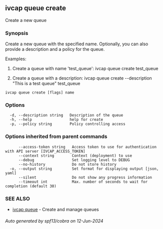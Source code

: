 ## ivcap queue create

Create a new queue

### Synopsis

Create a new queue with the specified name. Optionally, you can also provide a description and a policy for the queue.

Examples:
  1. Create a queue with name 'test_queue':
     ivcap queue create test_queue

  2. Create a queue with a description:
     ivcap queue create --description "This is a test queue" test_queue


```
ivcap queue create [flags] name
```

### Options

```
  -d, --description string   Description of the queue
  -h, --help                 help for create
  -p, --policy string        Policy controlling access
```

### Options inherited from parent commands

```
      --access-token string   Access token to use for authentication with API server [IVCAP_ACCESS_TOKEN]
      --context string        Context (deployment) to use
      --debug                 Set logging level to DEBUG
      --no-history            Do not store history
  -o, --output string         Set format for displaying output [json, yaml]
      --silent                Do not show any progress information
      --timeout int           Max. number of seconds to wait for completion (default 30)
```

### SEE ALSO

* [ivcap queue](ivcap_queue.md)	 - Create and manage queues

###### Auto generated by spf13/cobra on 12-Jun-2024
